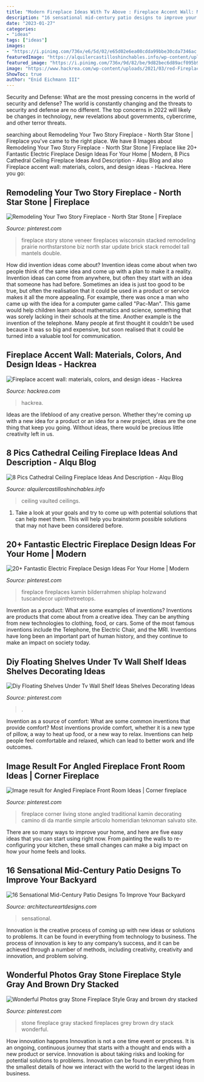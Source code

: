 ```yaml
---
title: "Modern Fireplace Ideas With Tv Above : Fireplace Accent Wall: Materials, Colors, And Design Ideas"
description: "16 sensational mid-century patio designs to improve your backyard"
date: "2023-01-27"
categories:
- "ideas"
tags: ["ideas"]
images:
- "https://i.pinimg.com/736x/e6/5d/02/e65d02e6ea08cdda99bbe30cda7346ac.jpg"
featuredImage: "https://alquilercastilloshinchables.info/wp-content/uploads/2020/06/fireplace-design-ideas-with-vaulted-ceilings-Fireplace.-Open-....jpg"
featured_image: "https://i.pinimg.com/736x/9d/82/be/9d82bec6d89acf095b9ed8046e9da61b.jpg"
image: "https://www.hackrea.com/wp-content/uploads/2021/03/red-Fireplace-accent-wall-2-600x899.jpg"
ShowToc: true
author: "Enid Eichmann III"
---
```



Security and Defense: What are the most pressing concerns in the world of security and defense?
The world is constantly changing and the threats to security and defense are no different. The top concerns in 2022 will likely be changes in technology, new revelations about governments, cybercrime, and other terror threats.

	

		
searching about Remodeling Your Two Story Fireplace - North Star Stone | Fireplace you've came to the right place. We have 8 Images about Remodeling Your Two Story Fireplace - North Star Stone | Fireplace like 20+ Fantastic Electric Fireplace Design Ideas For Your Home | Modern, 8 Pics Cathedral Ceiling Fireplace Ideas And Description - Alqu Blog and also Fireplace accent wall: materials, colors, and design ideas - Hackrea. Here you go:
		
    
## Remodeling Your Two Story Fireplace - North Star Stone | Fireplace

<img loading=lazy src="https://i.pinimg.com/originals/f1/7e/43/f17e43dd28e063537a64da683e433bcc.jpg" onerror="this.onerror=null;this.src='https://tse2.mm.bing.net/th?id=OIP.iYduDs3Lr7HuT6OJzeCXGwHaLH&amp;pid=15.1';" alt="Remodeling Your Two Story Fireplace - North Star Stone | Fireplace">

_Source: pinterest.com_

>fireplace story stone veneer fireplaces wisconsin stacked remodeling prairie northstarstone biz north star update brick stack remodel tall mantels double. 

	

How did invention ideas come about?
Invention ideas come about when two people think of the same idea and come up with a plan to make it a reality. Invention ideas can come from anywhere, but often they start with an idea that someone has had before. Sometimes an idea is just too good to be true, but often the realisation that it could be used in a product or service makes it all the more appealing. For example, there was once a man who came up with the idea for a computer game called "Pac-Man". This game would help children learn about mathematics and science, something that was sorely lacking in their schools at the time. Another example is the invention of the telephone. Many people at first thought it couldn't be used because it was so big and expensive, but soon realised that it could be turned into a valuable tool for communication.

    
## Fireplace Accent Wall: Materials, Colors, And Design Ideas - Hackrea

<img loading=lazy src="https://www.hackrea.com/wp-content/uploads/2021/03/red-Fireplace-accent-wall-2-600x899.jpg" onerror="this.onerror=null;this.src='https://tse1.mm.bing.net/th?id=OIP.pwrWc7Qks-V3W6GLimtcggHaLG&amp;pid=15.1';" alt="Fireplace accent wall: materials, colors, and design ideas - Hackrea">

_Source: hackrea.com_

>hackrea. 

	

Ideas are the lifeblood of any creative person. Whether they're coming up with a new idea for a product or an idea for a new project, ideas are the one thing that keep you going. Without ideas, there would be precious little creativity left in us.

    
## 8 Pics Cathedral Ceiling Fireplace Ideas And Description - Alqu Blog

<img loading=lazy src="https://alquilercastilloshinchables.info/wp-content/uploads/2020/06/fireplace-design-ideas-with-vaulted-ceilings-Fireplace.-Open-....jpg" onerror="this.onerror=null;this.src='https://tse4.mm.bing.net/th?id=OIP.-7izptD_yXJQMvYRd56koQAAAA&amp;pid=15.1';" alt="8 Pics Cathedral Ceiling Fireplace Ideas And Description - Alqu Blog">

_Source: alquilercastilloshinchables.info_

>ceiling vaulted ceilings. 

	

1. Take a look at your goals and try to come up with potential solutions that can help meet them. This will help you brainstorm possible solutions that may not have been considered before.

    
## 20+ Fantastic Electric Fireplace Design Ideas For Your Home | Modern

<img loading=lazy src="https://i.pinimg.com/736x/9d/82/be/9d82bec6d89acf095b9ed8046e9da61b.jpg" onerror="this.onerror=null;this.src='https://tse2.mm.bing.net/th?id=OIP.MN7oJlswCiF1HzQvDOsV_AHaJ4&amp;pid=15.1';" alt="20+ Fantastic Electric Fireplace Design Ideas For Your Home | Modern">

_Source: pinterest.com_

>fireplace fireplaces kamin bilderrahmen shiplap holzwand tuscandecor upinthetreetops. 

	

Invention as a product: What are some examples of inventions?
Inventions are products that come about from a creative idea. They can be anything from new technologies to clothing, food, or cars. Some of the most famous inventions include the Telephone, the Electric Chair, and the MRI. Inventions have long been an important part of human history, and they continue to make an impact on society today.

    
## Diy Floating Shelves Under Tv Wall Shelf Ideas Shelves Decorating Ideas

<img loading=lazy src="https://i.pinimg.com/736x/19/9c/64/199c648f03fe8c1d567a94611e06fe9b.jpg" onerror="this.onerror=null;this.src='https://tse2.mm.bing.net/th?id=OIP.51B_Zm8YpPshblN3HoOHeQHaJ4&amp;pid=15.1';" alt="Diy Floating Shelves Under Tv Wall Shelf Ideas Shelves Decorating Ideas">

_Source: pinterest.com_

>. 

	

Invention as a source of comfort: What are some common inventions that provide comfort?
Most inventions provide comfort, whether it is a new type of pillow, a way to heat up food, or a new way to relax. Inventions can help people feel comfortable and relaxed, which can lead to better work and life outcomes.

    
## Image Result For Angled Fireplace Front Room Ideas | Corner Fireplace

<img loading=lazy src="https://i.pinimg.com/736x/3c/6b/23/3c6b23aa1efc844ce6063aedcd2ad52b.jpg" onerror="this.onerror=null;this.src='https://tse2.mm.bing.net/th?id=OIP.octBNpkN25CLdfZYl_8XiAHaKI&amp;pid=15.1';" alt="Image result for Angled Fireplace Front Room Ideas | Corner fireplace">

_Source: pinterest.com_

>fireplace corner living stone angled traditional kamin decorating camino di da mantle simple articolo homeridian teknoman salvato site. 

	

There are so many ways to improve your home, and here are five easy ideas that you can start using right now. From painting the walls to re-configuring your kitchen, these small changes can make a big impact on how your home feels and looks.

    
## 16 Sensational Mid-Century Patio Designs To Improve Your Backyard

<img loading=lazy src="https://www.architectureartdesigns.com/wp-content/uploads/2015/06/16-Sensational-Mid-Century-Patio-Designs-To-Improve-Your-Backyard-9.jpg" onerror="this.onerror=null;this.src='https://tse3.mm.bing.net/th?id=OIP.m7XdBCz5W2KTVc1MEHiJ0QHaE7&amp;pid=15.1';" alt="16 Sensational Mid-Century Patio Designs To Improve Your Backyard">

_Source: architectureartdesigns.com_

>sensational. 

	

Innovation is the creative process of coming up with new ideas or solutions to problems. It can be found in everything from technology to business. The process of innovation is key to any company’s success, and it can be achieved through a number of methods, including creativity, creativity and innovation, and problem solving.

    
## Wonderful Photos Gray Stone Fireplace Style Gray And Brown Dry Stacked

<img loading=lazy src="https://i.pinimg.com/736x/e6/5d/02/e65d02e6ea08cdda99bbe30cda7346ac.jpg" onerror="this.onerror=null;this.src='https://tse1.mm.bing.net/th?id=OIP.kAcOeY6XDY9TPidlIYDOcAHaJ3&amp;pid=15.1';" alt="Wonderful Photos gray Stone Fireplace Style Gray and brown dry stacked">

_Source: pinterest.com_

>stone fireplace gray stacked fireplaces grey brown dry stack wonderful. 

	

How innovation happens
Innovation is not a one time event or process. It is an ongoing, continuous journey that starts with a thought and ends with a new product or service. Innovation is about taking risks and looking for potential solutions to problems. Innovation can be found in everything from the smallest details of how we interact with the world to the largest ideas in business.

